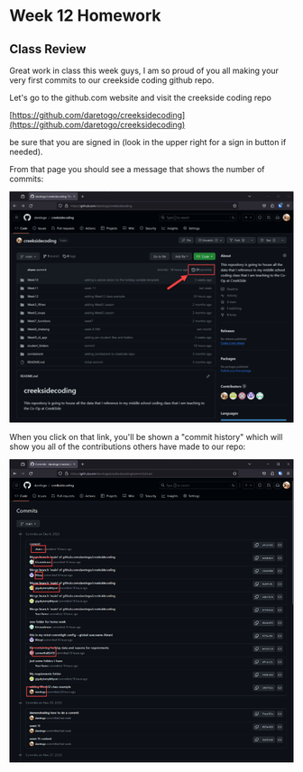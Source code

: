 # Week 12 Homework

## Class Review
Great work in class this week guys, I am so proud of you all making your very first commits to our creekside coding github repo. 

Let's go to the github.com website and visit the creekside coding repo

[https://github.com/daretogo/creeksidecoding](https://github.com/daretogo/creeksidecoding) 

be sure that you are signed in (look in the upper right for a sign in button if needed). 

From that page you should see a message that shows the number of commits: 

![Screenshot showing commits](images/see_commits.png)

When you click on that link, you'll be shown a "commit history" which will show you all of the contributions others have made to our repo:

![Screenshot of commit history](images/commit_history.png)